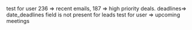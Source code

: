 test for user 236 => recent emails, 187 => high priority deals. deadlines=> date_deadlines field is not present for leads
test for user  => upcoming meetings